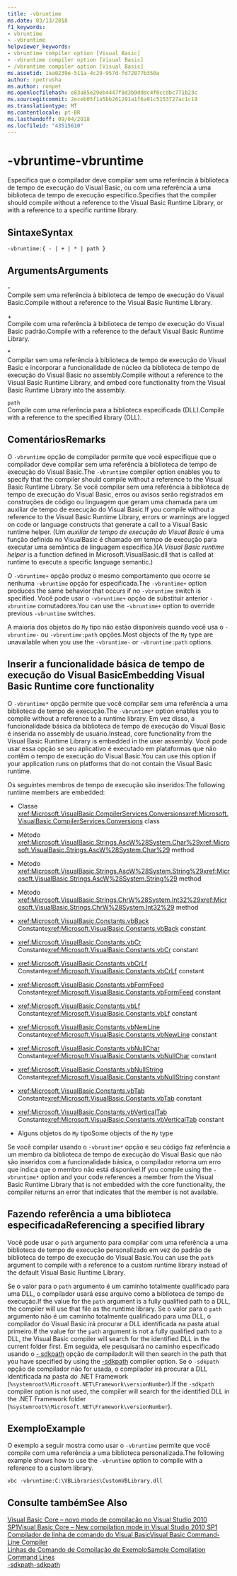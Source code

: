 ```yaml
---
title: -vbruntime
ms.date: 03/13/2018
f1_keywords:
- vbruntime
- -vbruntime
helpviewer_keywords:
- vbruntime compiler option [Visual Basic]
- -vbruntime compiler option [Visual Basic]
- /vbruntime compiler option [Visual Basic]
ms.assetid: 1aa0239e-511a-4c29-957d-fd72877b350a
author: rpetrusha
ms.author: ronpet
ms.openlocfilehash: e83a85e29eb4447f8d3b9dddc4f6ccdbc771b23c
ms.sourcegitcommit: 2eceb05f1a5bb261291a1f6a91c5153727ac1c19
ms.translationtype: MT
ms.contentlocale: pt-BR
ms.lasthandoff: 09/04/2018
ms.locfileid: "43515610"
---
```

# <a name="-vbruntime"></a><span data-ttu-id="a7596-102">-vbruntime</span><span class="sxs-lookup"><span data-stu-id="a7596-102">-vbruntime</span></span>
<span data-ttu-id="a7596-103">Especifica que o compilador deve compilar sem uma referência à biblioteca de tempo de execução do Visual Basic, ou com uma referência a uma biblioteca de tempo de execução específico.</span><span class="sxs-lookup"><span data-stu-id="a7596-103">Specifies that the compiler should compile without a reference to the Visual Basic Runtime Library, or with a reference to a specific runtime library.</span></span>  
  
## <a name="syntax"></a><span data-ttu-id="a7596-104">Sintaxe</span><span class="sxs-lookup"><span data-stu-id="a7596-104">Syntax</span></span>  
  
```  
-vbruntime:{ - | + | * | path }  
```  
  
## <a name="arguments"></a><span data-ttu-id="a7596-105">Arguments</span><span class="sxs-lookup"><span data-stu-id="a7596-105">Arguments</span></span>  
 \-  
 <span data-ttu-id="a7596-106">Compile sem uma referência à biblioteca de tempo de execução do Visual Basic.</span><span class="sxs-lookup"><span data-stu-id="a7596-106">Compile without a reference to the Visual Basic Runtime Library.</span></span>  
  
 \+  
 <span data-ttu-id="a7596-107">Compile com uma referência à biblioteca de tempo de execução do Visual Basic padrão.</span><span class="sxs-lookup"><span data-stu-id="a7596-107">Compile with a reference to the default Visual Basic Runtime Library.</span></span>  
  
 \*  
 <span data-ttu-id="a7596-108">Compilar sem uma referência à biblioteca de tempo de execução do Visual Basic e incorporar a funcionalidade de núcleo da biblioteca de tempo de execução do Visual Basic no assembly.</span><span class="sxs-lookup"><span data-stu-id="a7596-108">Compile without a reference to the Visual Basic Runtime Library, and embed core functionality from the Visual Basic Runtime Library into the assembly.</span></span>  
  
 `path`  
 <span data-ttu-id="a7596-109">Compile com uma referência para a biblioteca especificada (DLL).</span><span class="sxs-lookup"><span data-stu-id="a7596-109">Compile with a reference to the specified library (DLL).</span></span>  
  
## <a name="remarks"></a><span data-ttu-id="a7596-110">Comentários</span><span class="sxs-lookup"><span data-stu-id="a7596-110">Remarks</span></span>  
 <span data-ttu-id="a7596-111">O `-vbruntime` opção de compilador permite que você especifique que o compilador deve compilar sem uma referência à biblioteca de tempo de execução do Visual Basic.</span><span class="sxs-lookup"><span data-stu-id="a7596-111">The `-vbruntime` compiler option enables you to specify that the compiler should compile without a reference to the Visual Basic Runtime Library.</span></span> <span data-ttu-id="a7596-112">Se você compilar sem uma referência à biblioteca de tempo de execução do Visual Basic, erros ou avisos serão registrados em construções de código ou linguagem que geram uma chamada para um auxiliar de tempo de execução do Visual Basic.</span><span class="sxs-lookup"><span data-stu-id="a7596-112">If you compile without a reference to the Visual Basic Runtime Library, errors or warnings are logged on code or language constructs that generate a call to a Visual Basic runtime helper.</span></span> <span data-ttu-id="a7596-113">(Um *auxiliar de tempo de execução do Visual Basic* é uma função definida no VisualBasic é chamado em tempo de execução para executar uma semântica de linguagem específica.)</span><span class="sxs-lookup"><span data-stu-id="a7596-113">(A *Visual Basic runtime helper* is a function defined in Microsoft.VisualBasic.dll that is called at runtime to execute a specific language semantic.)</span></span>  
  
 <span data-ttu-id="a7596-114">O `-vbruntime+` opção produz o mesmo comportamento que ocorre se nenhuma `-vbruntime` opção for especificada.</span><span class="sxs-lookup"><span data-stu-id="a7596-114">The `-vbruntime+` option produces the same behavior that occurs if no `-vbruntime` switch is specified.</span></span> <span data-ttu-id="a7596-115">Você pode usar o `-vbruntime+` opção de substituir anterior `-vbruntime` comutadores.</span><span class="sxs-lookup"><span data-stu-id="a7596-115">You can use the `-vbruntime+` option to override previous `-vbruntime` switches.</span></span>  
  
 <span data-ttu-id="a7596-116">A maioria dos objetos do `My` tipo não estão disponíveis quando você usa o `-vbruntime-` ou `-vbruntime:path` opções.</span><span class="sxs-lookup"><span data-stu-id="a7596-116">Most objects of the `My` type are unavailable when you use the `-vbruntime-` or `-vbruntime:path` options.</span></span>  
  
## <a name="embedding-visual-basic-runtime-core-functionality"></a><span data-ttu-id="a7596-117">Inserir a funcionalidade básica de tempo de execução do Visual Basic</span><span class="sxs-lookup"><span data-stu-id="a7596-117">Embedding Visual Basic Runtime core functionality</span></span>  
 <span data-ttu-id="a7596-118">O `-vbruntime*` opção permite que você compilar sem uma referência a uma biblioteca de tempo de execução.</span><span class="sxs-lookup"><span data-stu-id="a7596-118">The `-vbruntime*` option enables you to compile without a reference to a runtime library.</span></span> <span data-ttu-id="a7596-119">Em vez disso, a funcionalidade básica da biblioteca de tempo de execução do Visual Basic é inserida no assembly de usuário.</span><span class="sxs-lookup"><span data-stu-id="a7596-119">Instead, core functionality from the Visual Basic Runtime Library is embedded in the user assembly.</span></span> <span data-ttu-id="a7596-120">Você pode usar essa opção se seu aplicativo é executado em plataformas que não contêm o tempo de execução do Visual Basic.</span><span class="sxs-lookup"><span data-stu-id="a7596-120">You can use this option if your application runs on platforms that do not contain the Visual Basic runtime.</span></span>  
  
 <span data-ttu-id="a7596-121">Os seguintes membros de tempo de execução são inseridos:</span><span class="sxs-lookup"><span data-stu-id="a7596-121">The following runtime members are embedded:</span></span>  
  
-   <span data-ttu-id="a7596-122">Classe <xref:Microsoft.VisualBasic.CompilerServices.Conversions></span><span class="sxs-lookup"><span data-stu-id="a7596-122"><xref:Microsoft.VisualBasic.CompilerServices.Conversions> class</span></span>  
  
-   <span data-ttu-id="a7596-123">Método <xref:Microsoft.VisualBasic.Strings.AscW%28System.Char%29></span><span class="sxs-lookup"><span data-stu-id="a7596-123"><xref:Microsoft.VisualBasic.Strings.AscW%28System.Char%29> method</span></span>  
  
-   <span data-ttu-id="a7596-124">Método <xref:Microsoft.VisualBasic.Strings.AscW%28System.String%29></span><span class="sxs-lookup"><span data-stu-id="a7596-124"><xref:Microsoft.VisualBasic.Strings.AscW%28System.String%29> method</span></span>  
  
-   <span data-ttu-id="a7596-125">Método <xref:Microsoft.VisualBasic.Strings.ChrW%28System.Int32%29></span><span class="sxs-lookup"><span data-stu-id="a7596-125"><xref:Microsoft.VisualBasic.Strings.ChrW%28System.Int32%29> method</span></span>  
  
-   <span data-ttu-id="a7596-126"><xref:Microsoft.VisualBasic.Constants.vbBack> Constante</span><span class="sxs-lookup"><span data-stu-id="a7596-126"><xref:Microsoft.VisualBasic.Constants.vbBack> constant</span></span>  
  
-   <span data-ttu-id="a7596-127"><xref:Microsoft.VisualBasic.Constants.vbCr> Constante</span><span class="sxs-lookup"><span data-stu-id="a7596-127"><xref:Microsoft.VisualBasic.Constants.vbCr> constant</span></span>  
  
-   <span data-ttu-id="a7596-128"><xref:Microsoft.VisualBasic.Constants.vbCrLf> Constante</span><span class="sxs-lookup"><span data-stu-id="a7596-128"><xref:Microsoft.VisualBasic.Constants.vbCrLf> constant</span></span>  
  
-   <span data-ttu-id="a7596-129"><xref:Microsoft.VisualBasic.Constants.vbFormFeed> Constante</span><span class="sxs-lookup"><span data-stu-id="a7596-129"><xref:Microsoft.VisualBasic.Constants.vbFormFeed> constant</span></span>  
  
-   <span data-ttu-id="a7596-130"><xref:Microsoft.VisualBasic.Constants.vbLf> Constante</span><span class="sxs-lookup"><span data-stu-id="a7596-130"><xref:Microsoft.VisualBasic.Constants.vbLf> constant</span></span>  
  
-   <span data-ttu-id="a7596-131"><xref:Microsoft.VisualBasic.Constants.vbNewLine> Constante</span><span class="sxs-lookup"><span data-stu-id="a7596-131"><xref:Microsoft.VisualBasic.Constants.vbNewLine> constant</span></span>  
  
-   <span data-ttu-id="a7596-132"><xref:Microsoft.VisualBasic.Constants.vbNullChar> Constante</span><span class="sxs-lookup"><span data-stu-id="a7596-132"><xref:Microsoft.VisualBasic.Constants.vbNullChar> constant</span></span>  
  
-   <span data-ttu-id="a7596-133"><xref:Microsoft.VisualBasic.Constants.vbNullString> Constante</span><span class="sxs-lookup"><span data-stu-id="a7596-133"><xref:Microsoft.VisualBasic.Constants.vbNullString> constant</span></span>  
  
-   <span data-ttu-id="a7596-134"><xref:Microsoft.VisualBasic.Constants.vbTab> Constante</span><span class="sxs-lookup"><span data-stu-id="a7596-134"><xref:Microsoft.VisualBasic.Constants.vbTab> constant</span></span>  
  
-   <span data-ttu-id="a7596-135"><xref:Microsoft.VisualBasic.Constants.vbVerticalTab> Constante</span><span class="sxs-lookup"><span data-stu-id="a7596-135"><xref:Microsoft.VisualBasic.Constants.vbVerticalTab> constant</span></span>  
  
-   <span data-ttu-id="a7596-136">Alguns objetos do `My` tipo</span><span class="sxs-lookup"><span data-stu-id="a7596-136">Some objects of the `My` type</span></span>  
  
 <span data-ttu-id="a7596-137">Se você compilar usando o `-vbruntime*` opção e seu código faz referência a um membro da biblioteca de tempo de execução do Visual Basic que não são inseridos com a funcionalidade básica, o compilador retorna um erro que indica que o membro não está disponível.</span><span class="sxs-lookup"><span data-stu-id="a7596-137">If you compile using the `-vbruntime*` option and your code references a member from the Visual Basic Runtime Library that is not embedded with the core functionality, the compiler returns an error that indicates that the member is not available.</span></span>  
  
## <a name="referencing-a-specified-library"></a><span data-ttu-id="a7596-138">Fazendo referência a uma biblioteca especificada</span><span class="sxs-lookup"><span data-stu-id="a7596-138">Referencing a specified library</span></span>  
 <span data-ttu-id="a7596-139">Você pode usar o `path` argumento para compilar com uma referência a uma biblioteca de tempo de execução personalizado em vez do padrão de biblioteca de tempo de execução do Visual Basic.</span><span class="sxs-lookup"><span data-stu-id="a7596-139">You can use the `path` argument to compile with a reference to a custom runtime library instead of the default Visual Basic Runtime Library.</span></span>  
  
 <span data-ttu-id="a7596-140">Se o valor para o `path` argumento é um caminho totalmente qualificado para uma DLL, o compilador usará esse arquivo como a biblioteca de tempo de execução.</span><span class="sxs-lookup"><span data-stu-id="a7596-140">If the value for the `path` argument is a fully qualified path to a DLL, the compiler will use that file as the runtime library.</span></span> <span data-ttu-id="a7596-141">Se o valor para o `path` argumento não é um caminho totalmente qualificado para uma DLL, o compilador do Visual Basic irá procurar a DLL identificada na pasta atual primeiro.</span><span class="sxs-lookup"><span data-stu-id="a7596-141">If the value for the `path` argument is not a fully qualified path to a DLL, the Visual Basic compiler will search for the identified DLL in the current folder first.</span></span> <span data-ttu-id="a7596-142">Em seguida, ele pesquisará no caminho especificado usando o [- sdkpath](../../../visual-basic/reference/command-line-compiler/sdkpath.md) opção de compilador.</span><span class="sxs-lookup"><span data-stu-id="a7596-142">It will then search in the path that you have specified by using the [-sdkpath](../../../visual-basic/reference/command-line-compiler/sdkpath.md) compiler option.</span></span> <span data-ttu-id="a7596-143">Se o `-sdkpath` opção de compilador não for usada, o compilador irá procurar a DLL identificada na pasta do .NET Framework (`%systemroot%\Microsoft.NET\Framework\versionNumber`).</span><span class="sxs-lookup"><span data-stu-id="a7596-143">If the `-sdkpath` compiler option is not used, the compiler will search for the identified DLL in the .NET Framework folder (`%systemroot%\Microsoft.NET\Framework\versionNumber`).</span></span>  
  
## <a name="example"></a><span data-ttu-id="a7596-144">Exemplo</span><span class="sxs-lookup"><span data-stu-id="a7596-144">Example</span></span>  
 <span data-ttu-id="a7596-145">O exemplo a seguir mostra como usar o `-vbruntime` permite que você compile com uma referência a uma biblioteca personalizada.</span><span class="sxs-lookup"><span data-stu-id="a7596-145">The following example shows how to use the `-vbruntime` option to compile with a reference to a custom library.</span></span>  
  
```console
vbc -vbruntime:C:\VBLibraries\CustomVBLibrary.dll  
```  
  
## <a name="see-also"></a><span data-ttu-id="a7596-146">Consulte também</span><span class="sxs-lookup"><span data-stu-id="a7596-146">See Also</span></span>  
 [<span data-ttu-id="a7596-147">Visual Basic Core – novo modo de compilação no Visual Studio 2010 SP1</span><span class="sxs-lookup"><span data-stu-id="a7596-147">Visual Basic Core – New compilation mode in Visual Studio 2010 SP1</span></span>](https://blogs.msdn.com/b/vbteam/archive/2011/01/10/vb-core-new-compilation-mode-in-visual-studio-2010-sp1.aspx)  
 [<span data-ttu-id="a7596-148">Compilador de linha de comando do Visual Basic</span><span class="sxs-lookup"><span data-stu-id="a7596-148">Visual Basic Command-Line Compiler</span></span>](../../../visual-basic/reference/command-line-compiler/index.md)  
 [<span data-ttu-id="a7596-149">Linhas de Comando de Compilação de Exemplo</span><span class="sxs-lookup"><span data-stu-id="a7596-149">Sample Compilation Command Lines</span></span>](../../../visual-basic/reference/command-line-compiler/sample-compilation-command-lines.md)  
 [<span data-ttu-id="a7596-150">-sdkpath</span><span class="sxs-lookup"><span data-stu-id="a7596-150">-sdkpath</span></span>](../../../visual-basic/reference/command-line-compiler/sdkpath.md)
